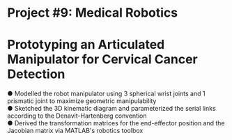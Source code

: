 # Project #9: Medical Robotics
# Prototyping an Articulated Manipulator for Cervical Cancer Detection

● Modelled the robot manipulator using 3 spherical wrist joints and 1 prismatic joint to maximize geometric manipulability   
● Sketched the 3D kinematic diagram and parameterized the serial links according to the Denavit-Hartenberg convention  
● Derived the transformation matrices for the end-effector position and the Jacobian matrix via MATLAB's robotics toolbox 
